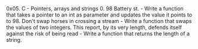 0x05. C - Pointers, arrays and strings
0. 98 Battery st. - Write a function that takes a pointer to an int as parameter and updates the value it points to to 98.
Don't swap horses in crossing a stream - Write a function that swaps the values of two integers.
This report, by its very length, defends itself against the risk of being read - Write a function that returns the length of a string.
